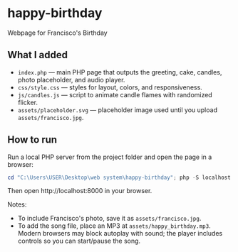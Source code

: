# happy-birthday
Webpage for Francisco's  Birthday

## What I added

- `index.php` — main PHP page that outputs the greeting, cake, candles, photo placeholder, and audio player.
- `css/style.css` — styles for layout, colors, and responsiveness.
- `js/candles.js` — script to animate candle flames with randomized flicker.
- `assets/placeholder.svg` — placeholder image used until you upload `assets/francisco.jpg`.

## How to run

Run a local PHP server from the project folder and open the page in a browser:

```powershell
cd "C:\Users\USER\Desktop\web system\happy-birthday"; php -S localhost:8000
```

Then open http://localhost:8000 in your browser.

Notes:
- To include Francisco's photo, save it as `assets/francisco.jpg`.
- To add the song file, place an MP3 at `assets/happy_birthday.mp3`. Modern browsers may block autoplay with sound; the player includes controls so you can start/pause the song.
